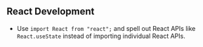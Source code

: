 ## React Development

- Use `import React from "react";` and spell out React APIs like `React.useState` instead of importing individual React APIs.